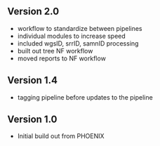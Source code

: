 ## Version 2.0
- workflow to standardize between pipelines
- individual modules to increase speed
- included wgsID, srrID, samnID processing
- built out tree NF workflow
- moved reports to NF workflow

## Version 1.4
- tagging pipeline before updates to the pipeline

## Version 1.0
- Initial build out from PHOENIX